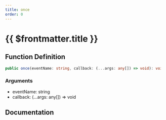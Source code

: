 ```yaml
---
title: once
order: 0
---
```


# {{ $frontmatter.title }}

## Function Definition

```ts
public once(eventName: string, callback: (...args: any[]) => void): void;
```

### Arguments

* eventName: string
* callback: (...args: any[]) => void

## Documentation

<!--@include: ./parts/once.md-->
